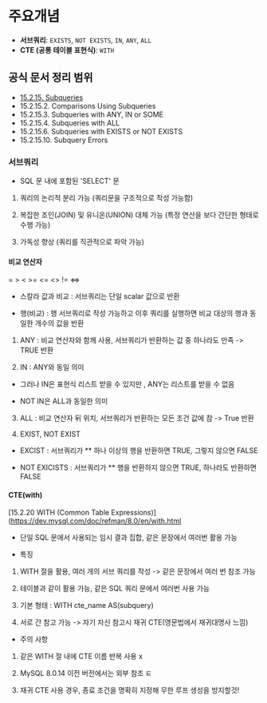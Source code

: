 # 주요개념
- **서브쿼리**: `EXISTS`, `NOT EXISTS`, `IN`, `ANY`, `ALL`
- **CTE (공통 테이블 표현식)**: `WITH`

## 공식 문서 정리 범위
- [15.2.15. Subqueries](https://dev.mysql.com/doc/refman/8.0/en/subqueries.html)
- 15.2.15.2. Comparisons Using Subqueries
- 15.2.15.3. Subqueries with ANY, IN or SOME
- 15.2.15.4. Subqueries with ALL
- 15.2.15.6. Subqueries with EXISTS or NOT EXISTS
- 15.2.15.10. Subquery Errors

### 서브쿼리

* SQL 문 내에 포함된 'SELECT' 문 

1. 쿼리의 논리적 분리 가능 (쿼리문을 구조적으로 작성 가능함)

2. 복잡한 조인(JOIN) 및 유니온(UNION) 대체 가능 (특정 연산을 보다 간단한 형태로 수행 가능)

3. 가독성 향상 (쿼리를 직관적으로 파악 가능)


#### 비교 연산자 

=  >  <  >=  <=  <>  !=  <=> 

* 스칼라 값과 비교 : 서브쿼리는 단일 scalar 값으로 반환 

* 행(비교) : 행 서브쿼리로 작성 가능하고 이후 쿼리를 실행하면 비교 대상의 행과 동일한 개수의 값을 반환 


1. ANY : 비교 연산자와 함께 사용, 서브쿼리가 반환하는 값 중 하나라도 만족 -> TRUE 반환 

2. IN : ANY와 동일 의미 

* 그러나 IN은 표현식 리스트 받을 수 있지만 , ANY는 리스트를 받을 수 없음 

* NOT IN은 ALL과 동일한 의미

3. ALL : 비교 연산자 뒤 위치, 서브쿼리가 반환하는 모든 조건 값에 참 -> True 반환 

4. EXIST, NOT EXIST 

* EXCIST : 서브쿼리가 ** 하나 이상의 행을 반환하면 TRUE, 그렇지 않으면 FALSE

* NOT EXICISTS : 서브쿼리가 ** 행을 반환하지 않으면 TRUE, 하나라도 반환하면 FALSE

#### CTE(with)

[15.2.20 WITH (Common Table Expressions)](https://dev.mysql.com/doc/refman/8.0/en/with.html

* 단일 SQL 문에서 사용되는 임시 결과 집합, 같은 문장에서 여러번 활용 가능 

* 특징 

1. WITH 절을 활용, 여러 개의 서브 쿼리를 작성 -> 같은 문장에서 여러 번 참조 가능 

2. 테이블과 같이 활용 가능, 같은 SQL 쿼리 문에서 여러번 사용 가능 

3. 기본 형태 : WITH cte_name AS(subquery)

4. 서로 간 참고 가능 -> 자기 자신 참고시 재귀 CTE(영문법에서 재귀대명사 느낌)

* 주의 사항 

1. 같은 WITH 절 내에 CTE 이름 반복 사용 x

2. MySQL 8.0.14 이전 버전에서는 외부 참조 ㅌ

3. 재귀 CTE 사용 경우, 종료 조건을 명확히 지정해 무한 루프 생성을 방지할것!